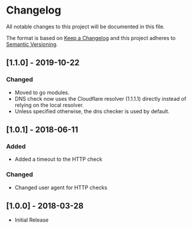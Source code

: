 # Changelog
All notable changes to this project will be documented in this file.

The format is based on [Keep a Changelog](http://keepachangelog.com/en/1.0.0/)
and this project adheres to [Semantic Versioning](http://semver.org/spec/v2.0.0.html).

## [1.1.0] - 2019-10-22
### Changed
- Moved to go modules.
- DNS check now uses the Cloudflare resolver (1.1.1.1) directly instead of relying on the local resolver.
- Unless specified otherwise, the dns checker is used by default.

## [1.0.1] - 2018-06-11
### Added
- Added a timeout to the HTTP check

### Changed
- Changed user agent for HTTP checks

## [1.0.0] - 2018-03-28
- Initial Release
